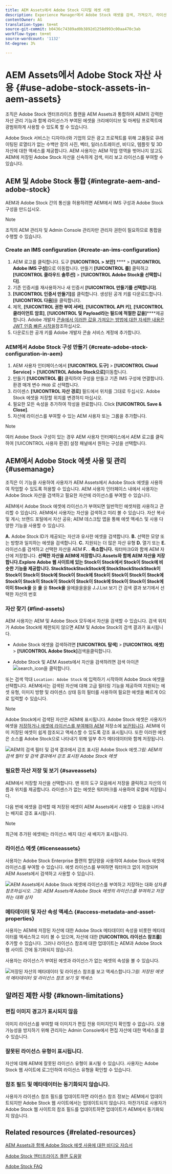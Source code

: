 ```yaml
---
title: AEM Assets에서 Adobe Stock 디지털 에셋 사용
description: Experience Manager에서 Adobe Stock 에셋을 검색, 가져오기, 라이선스 부여 및 관리할 수 있습니다. 라이선스가 부여된 에셋을 다른 Experience Manager 에셋으로 처리합니다.
contentOwner: AG
translation-type: tm+mt
source-git-commit: b0436c74389ad0b3892d1258d993c00aa470c3ab
workflow-type: tm+mt
source-wordcount: '1132'
ht-degree: 3%

---
```



# AEM Assets에서 Adobe Stock 자산 사용 {#use-adobe-stock-assets-in-aem-assets}

조직은 Adobe Stock 엔터프라이즈 플랜을 AEM Assets과 통합하여 AEM의 강력한 자산 관리 기능과 함께 라이선스가 부여된 에셋을 크리에이티브 및 마케팅 프로젝트에 광범위하게 사용할 수 있도록 할 수 있습니다.

Adobe Stock 서비스는 디자이너와 기업의 모든 광고 프로젝트를 위해 고품질로 큐레이팅된 로열티가 없는 수백만 장의 사진, 벡터, 일러스트레이션, 비디오, 템플릿 및 3D 자산에 대한 액세스를 제공합니다. AEM 사용자는 AEM 작업 영역을 벗어나지 않고도 AEM에 저장된 Adobe Stock 자산을 신속하게 검색, 미리 보고 라이선스를 부여할 수 있습니다.

## AEM 및 Adobe Stock 통합 {#integrate-aem-and-adobe-stock}

AEM과 Adobe Stock 간의 통신을 허용하려면 AEM에서 IMS 구성과 Adobe Stock 구성을 만드십시오.

>[!NOTE]
>
>조직의 AEM 관리자 및 Admin Console 관리자만 관리자 권한이 필요하므로 통합을 수행할 수 있습니다.

### Create an IMS configuration {#create-an-ims-configuration}

1. AEM 로고를 클릭합니다. 도구 **[!UICONTROL > 보안]** **** > **[!UICONTROL Adobe IMS 구성]**&#x200B;으로 이동합니다. 만들기 **[!UICONTROL 를]** 클릭하고 **[!UICONTROL 클라우드 솔루션]** > **[!UICONTROL Adobe Stock을 선택합니다]**.
1. 기존 인증서를 재사용하거나 새 인증서 **[!UICONTROL 만들기를 선택합니다]**.
1. **[!UICONTROL 인증서 만들기]**&#x200B;를 클릭합니다. 생성된 공개 키를 다운로드합니다. **[!UICONTROL 다음]**&#x200B;을 클릭합니다.
1. 제목, **[!UICONTROL 권한 부여 서버]**, **[!UICONTROL API 키]**, **[!UICONTROL 클라이언트 암호]**, **[!UICONTROL 및 Payload라는 필드에 적절한 값을]******&#x200B;제공합니다. Adobe 개발자 [콘솔에서 이러한 값을 가져오는 방법에 대한 자세한 내용은 JWT 인증 빠른 시작을](https://www.adobe.io/authentication/auth-methods.html#!AdobeDocs/adobeio-auth/master/JWT/JWT.md)참조하십시오.
1. 다운로드한 공개 키를 Adobe 개발자 콘솔 서비스 계정에 추가합니다.

<!--
TBD: Update this instance when AIO updates their documentation publish URL.
-->

### AEM에서 Adobe Stock 구성 만들기 {#create-adobe-stock-configuration-in-aem}

1. AEM 사용자 인터페이스에서 **[!UICONTROL 도구]** > **[!UICONTROL Cloud Service]** > **[!UICONTROL Adobe Stock으로]**&#x200B;이동합니다.
1. 만들기 **[!UICONTROL 를]** 클릭하여 구성을 만들고 기존 IMS 구성에 연결합니다. 환경 매개 변수 `PROD` 로 선택합니다.
1. 라이센스 **[!UICONTROL 자산 경로]** 필드에서 위치를 그대로 두십시오. Adobe Stock 에셋을 저장할 위치를 변경하지 마십시오.
1. 필요한 모든 속성을 추가하여 작성을 완료합니다. Click **[!UICONTROL Save &amp; Close]**.
1. 자산에 라이선스를 부여할 수 있는 AEM 사용자 또는 그룹을 추가합니다.

>[!NOTE]
>
>여러 Adobe Stock 구성이 있는 경우 AEM 사용자 인터페이스에서 AEM 로고를 클릭하여 [!UICONTROL 사용자 환경] 설정 패널에서 원하는 구성을 선택합니다.

## AEM에서 Adobe Stock 에셋 사용 및 관리 {#usemanage}

조직은 이 기능을 사용하여 사용자가 AEM Assets에서 Adobe Stock 에셋을 사용하여 작업할 수 있도록 허용할 수 있습니다. AEM 사용자 인터페이스 내에서 사용자는 Adobe Stock 자산을 검색하고 필요한 자산에 라이선스를 부여할 수 있습니다.

AEM에서 Adobe Stock 에셋에 라이선스가 부여되면 일반적인 에셋처럼 사용하고 관리할 수 있습니다. AEM에서 사용자는 자산을 검색하고 미리 볼 수 있습니다. 자산 복사 및 게시; 브랜드 포털에서 자산 공유; AEM 데스크탑 앱을 통해 에셋 액세스 및 사용 다양한 기능을 사용할 수 있습니다.

<!--  ![Search for Adobe Stock assets and filter results from your AEM workspace](assets/adobe-stock-search-results-workspace.png)
*Figure: Search for Adobe Stock assets and filter results from your AEM workspace* -->

**A.** Adobe Stock ID가 제공되는 자산과 유사한 에셋을 검색합니다. **B.** 선택한 모양 또는 방향과 일치하는 에셋을 검색합니다. **C.** 지원되는 더 많은 자산 유형 **D.** 열기 또는 **E.** 라이선스를 검색하고 선택한 자산을 AEM **F.** . **축소합니다.** 워터마크G와 함께 AEM 자산에 저장합니다. **선택한 자산을 AEM에 저장합니다.Assets와 함께 AEM 자산을 저장합니다.Explore Adobe 웹 사이트에 있는 Stock이 Stock에서 Stock이 Stock에 비슷한 기능을 제공합니다. StockStockStockStock에 StockStockStockStock이 Stock이 Stock이 Stock에 Stock이 Stock에 Stock이 Stock이 Stock이 Stock에 Stock이 Stock이 Stock이 Stock이 Stock이 Stock에 Stock이 Stock이 Stock에이이 Stock을** 을 **을** 을 **Stock을** 을에을을을을 J.J.List 보기 간 검색 결과 보기에서 선택한 자산의 번호

### 자산 찾기 {#find-assets}

AEM 사용자는 AEM 및 Adobe Stock 모두에서 자산을 검색할 수 있습니다. 검색 위치가 Adobe Stock에 제한되지 않으면 AEM 및 Adobe Stock의 검색 결과가 표시됩니다.

* Adobe Stock 에셋을 검색하려면 **[!UICONTROL 탐색]** > **[!UICONTROL 에셋]** > **[!UICONTROL Adobe Stock]**&#x200B;검색을클릭합니다.

* Adobe Stock 및 AEM Assets에서 자산을 검색하려면 검색 아이콘 ![search_icon을 클릭합니다](assets/do-not-localize/search_icon.png).

또는 검색 막대 `Location: Adobe Stock` 에 입력하기 시작하여 Adobe Stock 에셋을 선택합니다.  AEM에서는 검색된 자산에 대해 고급 필터링 기능을 제공하여 지원되는 에셋 유형, 이미지 방향 및 라이센스 상태 등의 필터를 사용하여 필요한 에셋을 빠르게 0으로 입력할 수 있습니다.

>[!NOTE]
>
>Adobe Stock에서 검색된 자산은 AEM에 표시됩니다. Adobe Stock 에셋은 사용자가 에셋을 [저장하거나 에셋에 라이선스를 부여해야 AEM](/help/assets/aem-assets-adobe-stock.md#saveassets) 저장소에 [보관됩니다](/help/assets/aem-assets-adobe-stock.md#licenseassets). AEM에 이미 저장된 에셋이 쉽게 참조되고 액세스할 수 있도록 강조 표시됩니다. 또한 이러한 에셋은 소스를 Adobe Stock으로 나타내기 위해 일부 추가 메타데이터와 함께 저장됩니다.

![AEM의 검색 필터 및 검색 결과에서 강조 표시된 Adobe Stock 에셋](assets/aem-search-filters2.jpg)*그림: AEM의 검색 필터 및 검색 결과에서 강조 표시된 Adobe Stock 에셋*

### 필요한 자산 저장 및 보기 {#saveassets}

AEM에서 저장할 자산을 선택합니다. 맨 위의 도구 모음에서 저장을 클릭하고 자산의 이름과 위치를 제공합니다. 라이센스가 없는 에셋은 워터마크를 사용하여 로컬에 저장됩니다.

다음 번에 에셋을 검색할 때 저장된 에셋이 AEM Assets에서 사용할 수 있음을 나타내는 배지로 강조 표시됩니다.

>[!NOTE]
>
>최근에 추가된 에셋에는 라이선스 배지 대신 새 배지가 표시됩니다.

### 라이선스 에셋 {#licenseassets}

사용자는 Adobe Stock Enterprise 플랜의 할당량을 사용하여 Adobe Stock 에셋에 라이선스를 부여할 수 있습니다. 에셋 라이선스를 부여하면 워터마크 없이 저장되며 AEM Assets에서 검색하고 사용할 수 있습니다.

![AEM Assets에서 Adobe Stock 에셋에 라이선스를 부여하고 저장하는 대화 상자](assets/aem-stock_licenseandsave.jpg)*를 참조하십시오. 그림: AEM Assets에 Adobe Stock 에셋의 라이선스를 부여하고 저장하는 대화 상자*

### 메타데이터 및 자산 속성 액세스 {#access-metadata-and-asset-properties}

사용자는 AEM에 저장된 자산에 대한 Adobe Stock 메타데이터 속성을 비롯한 메타데이터를 액세스하고 미리 볼 수 있으며, 자산에 대한 **[!UICONTROL 라이선스 참조를]** 추가할 수 있습니다. 그러나 라이선스 참조에 대한 업데이트는 AEM과 Adobe Stock 웹 사이트 간에 동기화되지 않습니다.

사용자는 라이선스가 부여된 에셋과 라이선스가 없는 에셋의 속성을 볼 수 있습니다.

![저장된 자산의 메타데이터 및 라이센스 참조를 보고 액세스합니다](assets/metadata_properties.jpg)*그림: 저장된 에셋의 메타데이터 및 라이선스 참조 보기 및 액세스*

## 알려진 제한 사항 {#known-limitations}

### 편집 이미지 경고가 표시되지 않음

이미지 라이선스를 부여할 때 이미지가 편집 전용 이미지인지 확인할 수 없습니다. 오용 가능성을 방지하기 위해 관리자는 Admin Console에서 편집 자산에 대한 액세스를 끌 수 있습니다.

### 잘못된 라이선스 유형이 표시됩니다.

자산에 대해 AEM에 잘못된 라이선스 유형이 표시될 수 있습니다. 사용자는 Adobe Stock 웹 사이트에 로그인하여 라이선스 유형을 확인할 수 있습니다.

### 참조 필드 및 메타데이터는 동기화되지 않습니다.

사용자가 라이센스 참조 필드를 업데이트하면 라이센스 참조 정보는 AEM에서 업데이트되지만 Adobe Stock 웹 사이트에서는 업데이트되지 않습니다. 마찬가지로 사용자가 Adobe Stock 웹 사이트의 참조 필드를 업데이트하면 업데이트가 AEM에서 동기화되지 않습니다.

## Related resources {#related-resources}

[AEM Assets과 함께 Adobe Stock 에셋 사용에 대한 비디오 자습서](https://helpx.adobe.com/experience-manager/kt/assets/using/stock-assets-feature-video-use.html)

[Adobe Stock 엔터프라이즈 플랜 도움말](https://helpx.adobe.com/enterprise/using/adobe-stock-enterprise.html)

[Adobe Stock FAQ](https://helpx.adobe.com/stock/faq.html)
